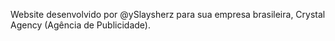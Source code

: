 Website desenvolvido por @ySlaysherz para sua empresa brasileira, Crystal Agency (Agência de Publicidade).
